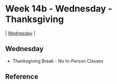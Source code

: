 # Week 14b - Wednesday - Thanksgiving


| [Wednesday](#wednesday) |


## Wednesday

- Thanksgiving Break -  No In-Person Classes


## Reference
